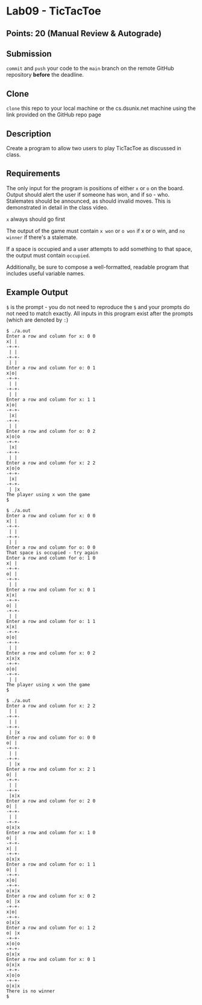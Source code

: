 # Lab09 - TicTacToe

## Points: 20 (Manual Review & Autograde)

## Submission
`commit` and `push` your code to the `main` branch on the remote GitHub repository **before** the deadline.

## Clone
`clone` this repo to your local machine or the cs.dsunix.net machine using the link provided on the GitHub repo page

## Description
Create a program to allow two users to play TicTacToe as discussed in class.

## Requirements
The only input for the program is positions of either `x` or `o` on the board. Output should alert the user if someone has won, and if so - who. Stalemates should be announced, as should invalid moves. This is demonstrated in detail in the class video.

`x` always should go first

The output of the game must contain `x won` or `o won` if x or o win, and `no winner` if there's a stalemate.

If a space is occupied and a user attempts to add something to that space, the output must contain `occupied`.

Additionally, be sure to compose a well-formatted, readable program that includes useful variable names.

## Example Output
`$` is the prompt - you do not need to reproduce the `$` and your prompts do not need to match exactly. All inputs in this program exist after the prompts (which are denoted by `:`) 

```
$ ./a.out
Enter a row and column for x: 0 0
x| |
-+-+-
 | |
-+-+-
 | |
Enter a row and column for o: 0 1
x|o|
-+-+-
 | |
-+-+-
 | |
Enter a row and column for x: 1 1
x|o|
-+-+-
 |x|
-+-+-
 | |
Enter a row and column for o: 0 2
x|o|o
-+-+-
 |x|
-+-+-
 | |
Enter a row and column for x: 2 2
x|o|o
-+-+-
 |x|
-+-+-
 | |x
The player using x won the game
$
```

```
$ ./a.out
Enter a row and column for x: 0 0
x| |
-+-+-
 | |
-+-+-
 | |
Enter a row and column for o: 0 0
That space is occupied - try again
Enter a row and column for o: 1 0
x| |
-+-+-
o| |
-+-+-
 | |
Enter a row and column for x: 0 1
x|x|
-+-+-
o| |
-+-+-
 | |
Enter a row and column for o: 1 1
x|x|
-+-+-
o|o|
-+-+-
 | |
Enter a row and column for x: 0 2
x|x|x
-+-+-
o|o|
-+-+-
 | |
The player using x won the game
$
```

```
$ ./a.out
Enter a row and column for x: 2 2
 | |
-+-+-
 | |
-+-+-
 | |x
Enter a row and column for o: 0 0
o| |
-+-+-
 | |
-+-+-
 | |x
Enter a row and column for x: 2 1
o| |
-+-+-
 | |
-+-+-
 |x|x
Enter a row and column for o: 2 0
o| |
-+-+-
 | |
-+-+-
o|x|x
Enter a row and column for x: 1 0
o| |
-+-+-
x| |
-+-+-
o|x|x
Enter a row and column for o: 1 1
o| |
-+-+-
x|o|
-+-+-
o|x|x
Enter a row and column for x: 0 2
o| |x
-+-+-
x|o|
-+-+-
o|x|x
Enter a row and column for o: 1 2
o| |x
-+-+-
x|o|o
-+-+-
o|x|x
Enter a row and column for x: 0 1
o|x|x
-+-+-
x|o|o
-+-+-
o|x|x
There is no winner
$
```

